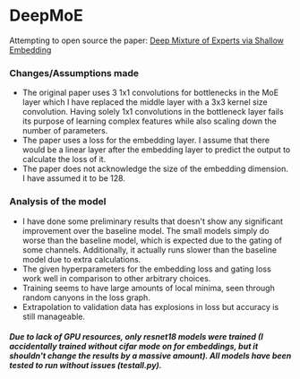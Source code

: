 # DeepMoE
 Attempting to open source the paper: [Deep Mixture of Experts via Shallow Embedding](https://arxiv.org/abs/1806.01531)

 ### Changes/Assumptions made
 - The original paper uses 3 1x1 convolutions for bottlenecks in the MoE layer which I have replaced the middle layer with a 3x3 kernel size convolution. Having solely 1x1 convolutions in the bottleneck layer fails its purpose of learning complex features while also scaling down the number of parameters. 
 - The paper uses a loss for the embedding layer. I assume that there would be a linear layer after the embedding layer to predict the output to calculate the loss of it.
 - The paper does not acknowledge the size of the embedding dimension. I have assumed it to be 128.

 ### Analysis of the model
 - I have done some preliminary results that doesn't show any significant improvement over the baseline model. The small models simply do worse than the baseline model, which is expected due to the gating of some channels. Additionally, it actually runs slower than the baseline model due to extra calculations.
- The given hyperparameters for the embedding loss and gating loss work well in comparison to other arbitrary choices.
- Training seems to have large amounts of local minima, seen through random canyons in the loss graph.
- Extrapolation to validation data has explosions in loss but accuracy is still manageable.

##### Due to lack of GPU resources, only resnet18 models were trained (I accidentally trained without cifar mode on for embeddings, but it shouldn't change the results by a massive amount). All models have been tested to run without issues (testall.py).